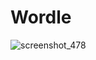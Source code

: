# Wordle
![screenshot_478](https://user-images.githubusercontent.com/88282886/190673086-454385f9-e484-4da0-b4e0-b5339dd5643a.png)
